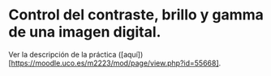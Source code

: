 # Control del contraste, brillo y gamma de una imagen digital.

Ver la descripción de la práctica ([aquí])[https://moodle.uco.es/m2223/mod/page/view.php?id=55668].
